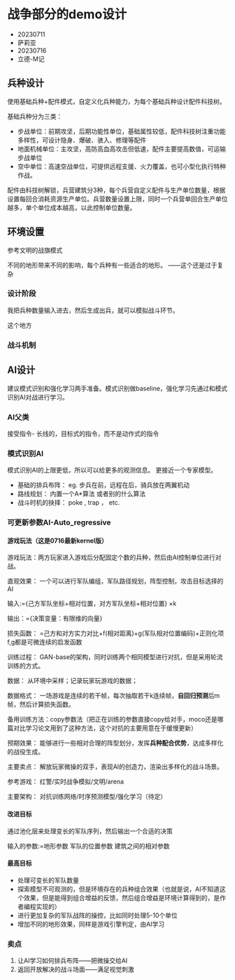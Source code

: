 # 战争部分的demo设计

- 20230711
- 萨莉亚
- 20230716
- 立德-M记



## 兵种设计

使用基础兵种+配件模式，自定义化兵种能力，为每个基础兵种设计配件科技树。

基础兵种分为三类：

- 步战单位：前期攻坚，后期功能性单位，基础属性较低，配件科技树注重功能多样性，可设计隐身、爆破、骇入、修理等配件
- 地面机械单位：主攻坚，高防高血高攻击但低速，配件主要提高数值，可运输步战单位
- 空中单位：高速空战单位，可提供远程支援、火力覆盖，也可小型化执行特种作战。

配件由科技树解锁，兵营建筑分3种，每个兵营自定义配件与生产单位数量，根据设置每回合消耗资源生产单位。兵营数量设置上限，同时一个兵营单回合生产单位越多，单个单位成本越高，以此控制单位数量。

## 环境设置

参考文明的战旗模式



不同的地形带来不同的影响，每个兵种有一些适合的地形。 ——这个还是过于复杂





### 设计阶段

我把兵种数量输入进去，然后生成出兵，就可以模拟战斗环节。

这个地方 



### 战斗机制



## AI设计

建议模式识别和强化学习两手准备。模式识别做baseline，强化学习先通过和模式识别AI对战进行学习。 

### AI父类

接受指令- 长线的，目标式的指令，而不是动作式的指令



### 模式识别AI

模式识别AI的上限更低，所以可以给更多的观测信息。 更接近一个专家模型。 

- 基础的排兵布阵： eg. 步兵在前，远程在后，骑兵放在两翼机动
- 路线规划： 内置一个A*算法 或者别的什么算法
- 战斗时机的抉择： poke , trap ， etc. 

### 可更新参数AI-Auto_regressive

#### 游戏玩法（这是0716最新kernel版）

游戏玩法：两方玩家进入游戏后分配固定个数的兵种，然后由AI控制单位进行对战。 

直观效果： 一个可以进行军队编组，军队路径规划，阵型控制，攻击目标选择的AI

输入:={己方军队坐标+相对位置，对方军队坐标+相对位置} $\times$k

输出：={决策变量：有限维的向量}

损失函数： =己方和对方实力对比+f(相对距离)+g(军队相对位置编码)+正则化项 f,g都是可微连续的启发函数

训练过程： GAN-base的架构，同时训练两个相同模型进行对抗，但是采用轮流训练的方式。

数据： 从环境中采样；记录玩家玩游戏的数据；

数据格式： 一场游戏是连续的若干帧，每次抽取若干k连续帧，**自回归预测**后m帧，然后计算损失函数。 

备用训练方法：copy参数法（把正在训练的参数直接copy给对手，moco还是哪篇对比学习论文用到了这种方法，这个对抗的主要用意在于缓慢更新）

预期效果： 能够进行一些相对合理的阵型划分，发挥**兵种配合优势**，达成多样化的战役生成。 

主要卖点： 解放玩家微操的双手，表现AI的创造力，渲染出多样化的战斗场景。 

参考游戏： 红警/实时战争模拟/文明/arena

主要架构： 对抗训练网络/时序预测模型/强化学习（待定）

#### 改进目标

通过池化层来处理变长的军队序列，然后输出一个合适的决策

输入的参数:=地形参数 军队的位置参数 建筑之间的相对参数

#### 最高目标

- 处理可变长的军队数量
- 探索模型不可观测的，但是环境存在的兵种组合效果（也就是说，AI不知道这个效果，但是能得到组合增益的反馈，然后组合增益是环境计算得到的，是作者编程实现的）
- 进行更加复杂的军队战阵的操控，比如同时处理5-10个单位
- 增加不同的地形效果，同样是游戏引擎判定，由AI学习



### 卖点

1. 让AI学习如何排兵布阵——把微操交给AI
2. 返回开放解决的战斗场面——满足视觉刺激
